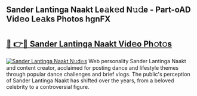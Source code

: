 ## Sander Lantinga Naakt Le𝚊k𝚎d N𝚞𝚍e - Part-oAD Vid𝚎o Le𝚊ks Photos hgnFX

# <h2><a href="http://fbaxs2u.evod.top/?m=Sander+Lantinga+Naakt">🔗 👉🔴 Sander Lantinga Naakt Vid𝚎o Ph𝚘t𝚘s</a></h2>

[![Sander Lantinga Naakt N𝚞d𝚎s](https://i.imgur.com/8V9OHl7.gif)](http://fbaxs2u.evod.top/?m=Sander+Lantinga+Naakt)
Web personality Sander Lantinga Naakt and content creator, acclaimed for posting dance and lifestyle themes through popular dance challenges and brief vlogs. The public's perception of Sander Lantinga Naakt has shifted over the years, from a beloved celebrity to a controversial figure. 
